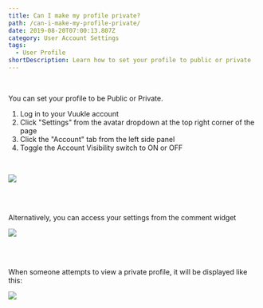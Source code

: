 ```yaml
---
title: Can I make my profile private?
path: /can-i-make-my-profile-private/
date: 2019-08-20T07:00:13.807Z
category: User Account Settings
tags:
  - User Profile
shortDescription: Learn how to set your profile to public or private
---
```

<br>

You can set your profile to be Public or Private.

1. Log in to your Vuukle account
2. Click "Settings" from the avatar dropdown at the top right corner of the page
3. Click the "Account" tab from the left side panel
4. Toggle the Account Visibility switch to ON or OFF

<br>

![](/img/acccount-visibility.png)

<br>

<br>

Alternatively, you can access your settings from the comment widget

![](/img/widget-settings.png)

<br>

<Br>

When someone attempts to view a private profile, it will be displayed like this:

![](/img/private-account.png)
